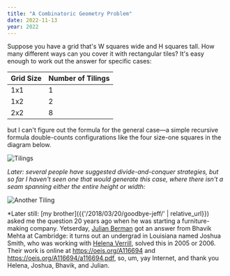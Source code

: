 ```yaml
---
title: "A Combinatoric Geometry Problem"
date: 2022-11-13
year: 2022
---
```


Suppose you have a grid that's W squares wide and H squares tall.
How many different ways can you cover it with rectangular tiles?
It's easy enough to work out the answer for specific cases:

| Grid Size | Number of Tilings |
| --------- | ----------------- |
| 1x1       | 1                 |
| 1x2       | 2                 |
| 2x2       | 8                 |

but I can't figure out the formula for the general case—a simple recursive formula
double-counts configurations like the four size-one squares in the diagram below.

<img src="{{'/files/2022/combinatorics.svg' | relative_url}}" alt="Tilings" class="centered">

*Later: several people have suggested divide-and-conquer strategies,
but so far I haven't seen one that would generate this case,
where there isn't a seam spanning either the entire height or width:*

<img src="{{'/files/2022/combinatorics-2.svg' | relative_url}}" alt="Another Tiling" class="centered">

*Later still: [my brother]({{'/2018/03/20/goodbye-jeff/' | relative_url}})
asked me the question 20 years ago when he was starting a furniture-making company.
Yetserday,
[Julian Berman](https://github.com/Julian) got an answer from Bhavik Mehta at Cambridge:
it turns out an undergrad in Louisiana named Joshua Smith,
who was working with [Helena Verrill](https://warwick.ac.uk/fac/sci/maths/people/staff/helena_verrill/),
solved this in 2005 or 2006.
Their work is online at <https://oeis.org/A116694> and <https://oeis.org/A116694/a116694.pdf>,
so,
um,
yay Internet,
and thank you Helena, Joshua, Bhavik, and Julian.
